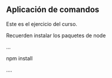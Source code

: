 ## Aplicación de comandos

Este es el ejercicio del curso.


Recuerden instalar los paquetes de node


...

npm install

....